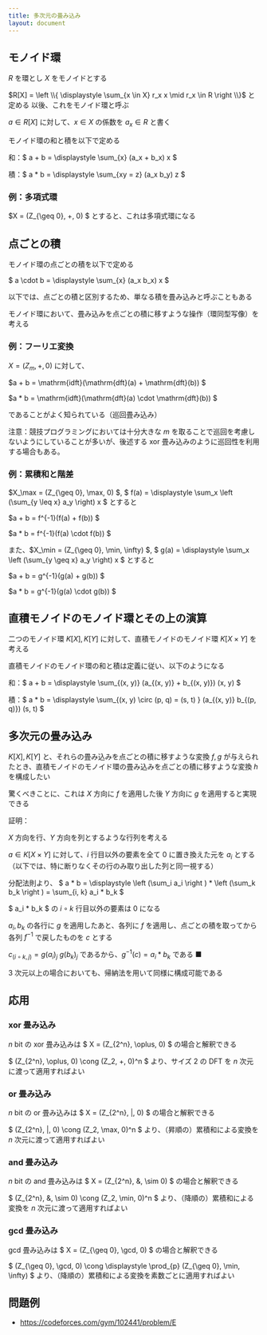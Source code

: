 ```yaml
---
title: 多次元の畳み込み
layout: document
---
```


## モノイド環
$R$ を環とし $X$ をモノイドとする

$R[X] = \left \\{ \displaystyle \sum_{x \in X} r_x x \mid r_x \in R \right \\}$ と定める
以後、これをモノイド環と呼ぶ

$a \in R[X]$ に対して、$x \in X$ の係数を $a_x \in R$ と書く

モノイド環の和と積を以下で定める

和：$ a + b = \displaystyle \sum_{x} (a_x + b_x) x $

積：$ a * b = \displaystyle \sum_{xy = z} (a_x b_y) z $

### 例：多項式環
$X = (Z_{\geq 0}, +, 0) $ とすると、これは多項式環になる

## 点ごとの積
モノイド環の点ごとの積を以下で定める

$ a \cdot b = \displaystyle \sum_{x} (a_x b_x) x $

以下では、点ごとの積と区別するため、単なる積を畳み込みと呼ぶこともある

モノイド環において、畳み込みを点ごとの積に移すような操作（環同型写像）を考える

### 例：フーリエ変換
$X = (Z_m, +, 0)$ に対して、

$a + b = \mathrm{idft}(\mathrm{dft}(a) + \mathrm{dft}(b)) $

$a * b = \mathrm{idft}(\mathrm{dft}(a) \cdot \mathrm{dft}(b)) $

であることがよく知られている（巡回畳み込み）

注意：競技プログラミングにおいては十分大きな $m$ を取ることで巡回を考慮しないようにしていることが多いが、後述する xor 畳み込みのように巡回性を利用する場合もある。

### 例：累積和と階差
$X_\max = (Z_{\geq 0}, \max, 0) $, $ f(a) = \displaystyle \sum_x \left (\sum_{y \leq x} a_y \right) x $ とすると

$a + b = f^{-1}(f(a) + f(b)) $

$a * b = f^{-1}(f(a) \cdot f(b)) $

また、$X_\min = (Z_{\geq 0}, \min, \infty) $, $ g(a) = \displaystyle \sum_x \left (\sum_{y \geq x} a_y \right) x $ とすると

$a + b = g^{-1}(g(a) + g(b)) $

$a * b = g^{-1}(g(a) \cdot g(b)) $

## 直積モノイドのモノイド環とその上の演算
二つのモノイド環 $K[X], K[Y]$ に対して、直積モノイドのモノイド環 $K[X \times Y]$ を考える

直積モノイドのモノイド環の和と積は定義に従い、以下のようになる

和：$ a + b = \displaystyle \sum_{(x, y)} (a_{(x, y)} + b_{(x, y)}) (x, y) $

積：$ a * b = \displaystyle \sum_{(x, y) \circ (p, q) = (s, t) } (a_{(x, y)} b_{(p, q)}) (s, t) $

## 多次元の畳み込み
$K[X], K[Y]$ と、それらの畳み込みを点ごとの積に移すような変換 $f, g$ が与えられたとき、直積モノイドのモノイド環の畳み込みを点ごとの積に移すような変換 $h$ を構成したい

驚くべきことに、これは $X$ 方向に $f$ を適用した後 $Y$ 方向に $g$ を適用すると実現できる

証明：

$X$ 方向を行、$Y$ 方向を列とするような行列を考える

$a \in K[X \times Y]$ に対して、$i$ 行目以外の要素を全て $0$ に置き換えた元を $a_i$ とする（以下では、特に断りなくその行のみ取り出した列と同一視する）

分配法則より、
$ a * b = \displaystyle \left (\sum_i a_i \right ) *  \left (\sum_k b_k \right ) = \sum_{i, k} a_i * b_k $

$ a_i * b_k $ の $i \circ k$ 行目以外の要素は $0$ になる

$a_i, b_k$ の各行に $g$ を適用したあと、各列に $f$ を適用し、点ごとの積を取ってから各列 $f^{-1}$ で戻したものを $c$ とする

$c_{(i \circ k, j)} = g(a_i)_j \ g(b_k)_j$ であるから、$g^{-1}(c) = a_i * b_k$ である ■

$3$ 次元以上の場合においても、帰納法を用いて同様に構成可能である

## 応用
### xor 畳み込み
$n$ bit の xor 畳み込みは $ X = (Z_{2^n}, \oplus, 0) $ の場合と解釈できる

$ (Z_{2^n}, \oplus, 0) \cong (Z_2, +, 0)^n $ より、サイズ $2$ の DFT を $n$ 次元に渡って適用すればよい

### or 畳み込み
$n$ bit の or 畳み込みは $ X = (Z_{2^n}, \|, 0) $ の場合と解釈できる

$ (Z_{2^n}, \|, 0) \cong (Z_2, \max, 0)^n $ より、（昇順の）累積和による変換を $n$ 次元に渡って適用すればよい

### and 畳み込み
$n$ bit の and 畳み込みは $ X = (Z_{2^n}, \&, \sim 0) $ の場合と解釈できる

$ (Z_{2^n}, \&, \sim 0) \cong (Z_2, \min, 0)^n $ より、（降順の）累積和による変換を $n$ 次元に渡って適用すればよい

### gcd 畳み込み
gcd 畳み込みは $ X = (Z_{\geq 0}, \gcd, 0) $ の場合と解釈できる

$ (Z_{\geq 0}, \gcd, 0) \cong \displaystyle \prod_{p} (Z_{\geq 0}, \min, \infty) $ より、（降順の）累積和による変換を素数ごとに適用すればよい

## 問題例
- https://codeforces.com/gym/102441/problem/E
